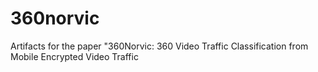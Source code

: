 # 360norvic
Artifacts for the paper "360Norvic: 360 Video Traffic Classification from Mobile Encrypted Video Traffic
